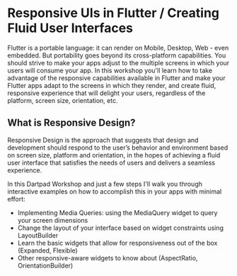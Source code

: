 # Responsive UIs in Flutter / Creating Fluid User Interfaces

Flutter is a portable language: it can render on Mobile, Desktop, Web - even embedded. But portability goes beyond its cross-platform capabilities. You should strive to make your apps adjust to the multiple screens in which your users will consume your app. In this workshop you'll learn how to take advantage of the responsive capabilities available in Flutter and make your Flutter apps adapt to the screens in which they render, and create fluid, responsive experience that will delight your users, regardless of the platform, screen size, orientation, etc.

## What is Responsive Design?

Responsive Design is the approach that suggests that design and development should respond to the user’s behavior and environment based on screen size, platform and orientation, in the hopes of achieving a fluid user interface that satisfies the needs of users and delivers a seamless experience.

In this Dartpad Workshop and just a few steps I'll walk you through interactive examples on how to accomplish this in your apps with minimal effort:

 
- Implementing Media Queries: using the MediaQuery widget to query your screen dimensions
- Change the layout of your interface based on widget constraints using LayoutBuilder
- Learn the basic widgets that allow for responsiveness out of the box (Expanded, Flexible)
- Other responsive-aware widgets to know about (AspectRatio, OrientationBuilder)
